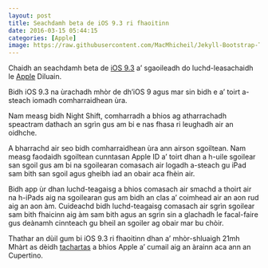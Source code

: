 ```yaml
---
layout: post
title: Seachdamh beta de iOS 9.3 ri fhaoitinn
date: 2016-03-15 05:44:15
categories: [Apple]
image: https://raw.githubusercontent.com/MacMhicheil/Jekyll-Bootstrap-Theme/master/images/iOS_Devices.png
---
```


Chaidh an seachdamh beta de [iOS 9.3](http://www.apple.com/ios/preview/) a’ sgaoileadh do luchd-leasachaidh le [Apple](http://www.apple.com/uk) Diluain.

<!--more-->

Bidh iOS 9.3 na ùrachadh mhòr de dh’iOS 9 agus mar sin bidh e a’ toirt a-steach iomadh comharraidhean ùra.

Nam measg bidh Night  Shift, comharradh a bhios ag atharrachadh speactram dathach an sgrìn gus  am bi e nas fhasa ri leughadh air an oidhche.

A bharrachd air seo bidh  comharraidhean ùra ann airson sgoiltean. Nam measg faodaidh sgoiltean  cunntasan Apple ID a’ toirt dhan a h-uile sgoilear san sgoil gus am bi  na sgoilearan comasach air logadh a-steach gu iPad sam bith san sgoil  agus gheibh iad an obair aca fhèin air.

Bidh app ùr dhan  luchd-teagaisg a bhios comasach air smachd a thoirt air na h-iPads aig  na sgoilearan gus am bidh an clas a’ coimhead air an aon rud aig an aon  àm. Cuideachd bidh luchd-teagaisg comasach air sgrìn sgoilear sam bith  fhaicinn aig àm sam bith agus an sgrìn sin a glachadh le facal-faire gus  deànamh cinnteach gu bheil an sgoiler ag obair mar bu chòir.

Thathar an dùil gum bi iOS 9.3 ri fhaoitinn dhan a’ mhòr-shluaigh 21mh Mhàrt as dèidh [tachartas](https://medium.com/@ubhalghort/tachartas-apple-21mh-mh%C3%A0rt-6f9a9ff61046?source=latest---------1) a bhios Apple a’ cumail aig an àrainn aca ann an Cupertino.

